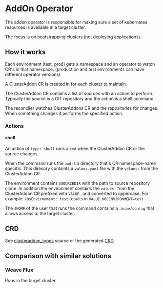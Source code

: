 # AddOn Operator
The addon operator is responsible for making sure a set of kubernetes resources is available in a target cluster.

The focus is on bootstrapping clusters (not deploying applications).

## How it works
Each environment (test, prod) gets a namespace and an operator to watch CR's in that namespace.
(production and test environments can have different operator versions)

A ClusterAddon CR is created in for each cluster to maintain.

The ClusterAddon CR contains a list of sources with an action to perform.
Typically the source is a GIT repository and the action is a shell command.

The reconciler watches ClusterAddons CR and the repositories for changes.
When something changes it performs the specified action.

### Actions

#### shell
An action of `type: shell` runs a `cmd` when the ClusterAddon CR or the source changes.

When the command runs the `pwd` is a directory that's CR namespace-name specific.
This direcory containts a `values.yaml` file with the `values:` from the ClusterAddon CR.

The environment contains `$SOURCEDIR` with the path to source repository clone.
In addition the environment contains the `values:` from the ClusterAddon CR prefixed with `VALUE_` and converted to uppercase.
For example: `k8sEnvironment: test` results in `VALUE_K8SENVIRONMENT=test`

The `$HOME` of the user that runs the command contains a `.kube/config` that allows access to the target cluster.
 

## CRD
See [clusteraddon_types](api/v1alpha1/clusteraddon_types.go) source or the generated [CRD](config/crd/bases/clusterops.mmlt.nl_clusteraddons.yaml)


## Comparison with similar solutions
### Weave Flux
Runs in the target cluster.